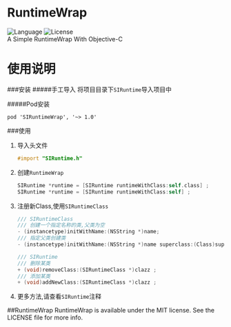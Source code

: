 # RuntimeWrap
![Language](https://img.shields.io/badge/language-objc-orange.svg)
![License](https://img.shields.io/badge/license-MIT-blue.svg)  
A Simple RuntimeWrap With Objective-C

使用说明
====
###安装
#####手工导入
将项目目录下`SIRuntime`导入项目中

#####Pod安装

	pod 'SIRuntimeWrap', '~> 1.0'

###使用
1. 导入头文件

	```objective-c
	#import "SIRuntime.h"
	```
	
2. 创建`RuntimeWrap`

	```objective-c
	SIRuntime *runtime = [SIRuntime runtimeWithClass:self.class] ;
	SIRuntime *runtime = [SIRuntime runtimeWithClass:self] ;
	```
	
3. 注册新Class,使用`SIRuntimeClass`

	```objective-c
	/// SIRuntimeClass
	/// 创建一个指定名称的类,父类为空
	- (instancetype)initWithName:(NSString *)name;
	/// 指定父类创建类
	- (instancetype)initWithName:(NSString *)name superclass:(Class)superclass;

	/// SIRuntime
	/// 删除某类
	+ (void)removeClass:(SIRuntimeClass *)clazz ;
	/// 添加某类
	+ (void)addNewClass:(SIRuntimeClass *)clazz ;
	```
	
4. 更多方法,请查看`SIRuntime`注释
	
##RuntimeWrap
RuntimeWrap is available under the MIT license. See the LICENSE file for more info.
	

	